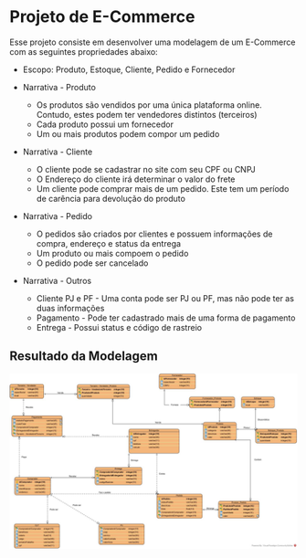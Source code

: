 # Projeto de E-Commerce

Esse projeto consiste em desenvolver uma modelagem de um E-Commerce com as seguintes propriedades abaixo: 

- Escopo: Produto, Estoque, Cliente, Pedido e Fornecedor

- Narrativa - Produto
  - Os produtos são vendidos por uma única plataforma online. Contudo, estes podem ter vendedores distintos (terceiros)
  - Cada produto possui um fornecedor
  - Um ou mais produtos podem compor um pedido

- Narrativa - Cliente
  - O cliente pode se cadastrar no site com seu CPF ou CNPJ
  - O Endereço do cliente irá determinar o valor do frete
  - Um cliente pode comprar mais de um pedido. Este tem um período de carência para devolução do produto

- Narrativa - Pedido
   - O pedidos são criados por clientes e possuem informações de compra, endereço e status da entrega
  - Um produto ou mais compoem o pedido
  - O pedido pode ser cancelado

- Narrativa - Outros
  - Cliente PJ e PF - Uma conta pode ser PJ ou PF, mas não pode ter as duas informações
  - Pagamento - Pode ter cadastrado mais de uma forma de pagamento
  - Entrega - Possui status e código de rastreio

## Resultado da Modelagem

![alt text](Ecommerce.jpg)